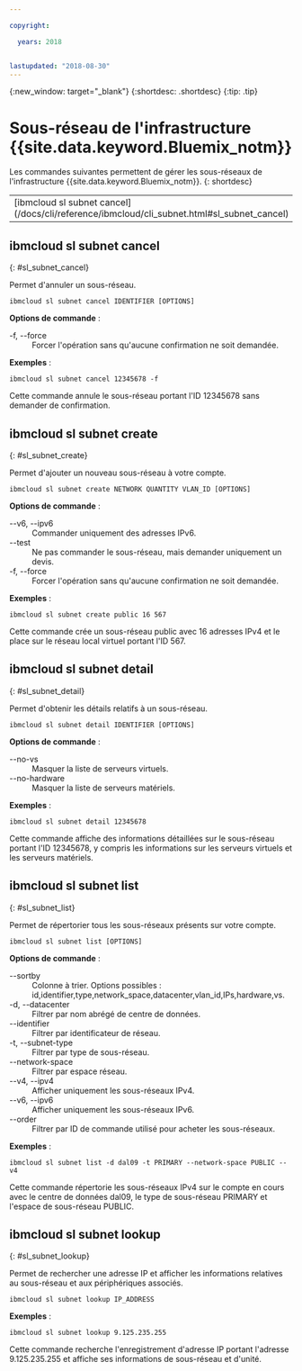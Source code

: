 ```yaml
---

copyright:

  years: 2018


lastupdated: "2018-08-30"
---
```


{:new_window: target="_blank"}
{:shortdesc: .shortdesc}
{:tip: .tip}

# Sous-réseau de l'infrastructure {{site.data.keyword.Bluemix_notm}}

Les commandes suivantes permettent de gérer les sous-réseaux de l'infrastructure {{site.data.keyword.Bluemix_notm}}.
{: shortdesc}

<table summary="Commandes de sous-réseau de l'infrastructure {{site.data.keyword.Bluemix_notm}} classées par ordre alphabétique avec des liens vers des informations sur la commande">
 <thead>
 </thead>
 <tbody>
 <tr>
 <td>[ibmcloud sl subnet cancel](/docs/cli/reference/ibmcloud/cli_subnet.html#sl_subnet_cancel)</td>
 <td>[ibmcloud sl subnet create](/docs/cli/reference/ibmcloud/cli_subnet.html#sl_subnet_create)</td>
 <td>[ibmcloud sl subnet detail](/docs/cli/reference/ibmcloud/cli_subnet.html#sl_subnet_detail)</td>
 <td>[ibmcloud sl subnet list](/docs/cli/reference/ibmcloud/cli_subnet.html#sl_subnet_list)</td>
 <td>[ibmcloud sl subnet lookup](/docs/cli/reference/ibmcloud/cli_subnet.html#sl_subnet_lookup)</td>
 </tr>
   </tbody>
 </table>

 ## ibmcloud sl subnet cancel
{: #sl_subnet_cancel}

Permet d'annuler un sous-réseau.
```
ibmcloud sl subnet cancel IDENTIFIER [OPTIONS]
```

<strong>Options de commande</strong> :
<dl>
<dt>-f, --force</dt>
<dd>Forcer l'opération sans qu'aucune confirmation ne soit demandée.</dd>
</dl>

**Exemples** :
```
ibmcloud sl subnet cancel 12345678 -f
```
Cette commande annule le sous-réseau portant l'ID 12345678 sans demander de confirmation.

## ibmcloud sl subnet create
{: #sl_subnet_create}

Permet d'ajouter un nouveau sous-réseau à votre compte.
```
ibmcloud sl subnet create NETWORK QUANTITY VLAN_ID [OPTIONS]
```

<strong>Options de commande</strong> :
<dl>
<dt>--v6, --ipv6</dt>
<dd>Commander uniquement des adresses IPv6.</dd>
<dt>--test</dt>
<dd>Ne pas commander le sous-réseau, mais demander uniquement un devis.</dd>
<dt>-f, --force</dt>
<dd>Forcer l'opération sans qu'aucune confirmation ne soit demandée.</dd>
</dl>

**Exemples** :
```
ibmcloud sl subnet create public 16 567
```
Cette commande crée un sous-réseau public avec 16 adresses IPv4 et le place sur le réseau local virtuel portant l'ID 567.

## ibmcloud sl subnet detail
{: #sl_subnet_detail}

Permet d'obtenir les détails relatifs à un sous-réseau.
```
ibmcloud sl subnet detail IDENTIFIER [OPTIONS]
```

<strong>Options de commande</strong> :
<dl>
<dt>--no-vs</dt>
<dd>Masquer la liste de serveurs virtuels.</dd>
<dt>--no-hardware</dt>
<dd>Masquer la liste de serveurs matériels.</dd>
</dl>

**Exemples** :
```
ibmcloud sl subnet detail 12345678
```
Cette commande affiche des informations détaillées sur le sous-réseau portant l'ID 12345678, y compris les informations sur les serveurs virtuels et les serveurs matériels.

## ibmcloud sl subnet list
{: #sl_subnet_list}

Permet de répertorier tous les sous-réseaux présents sur votre compte.
```
ibmcloud sl subnet list [OPTIONS]
```

<strong>Options de commande</strong> :
<dl>
<dt>--sortby</dt>
<dd>Colonne à trier. Options possibles : id,identifier,type,network_space,datacenter,vlan_id,IPs,hardware,vs.</dd>
<dt>-d, --datacenter</dt>
<dd>Filtrer par nom abrégé de centre de données.</dd>
<dt>--identifier</dt>
<dd>Filtrer par identificateur de réseau.</dd>
<dt>-t, --subnet-type</dt>
<dd>Filtrer par type de sous-réseau.</dd>
<dt>--network-space</dt>
<dd>Filtrer par espace réseau.</dd>
<dt>--v4, --ipv4</dt>
<dd>Afficher uniquement les sous-réseaux IPv4.</dd>
<dt>--v6, --ipv6</dt>
<dd>Afficher uniquement les sous-réseaux IPv6.</dd>
<dt>--order</dt>
<dd>Filtrer par ID de commande utilisé pour acheter les sous-réseaux.</dd>
</dl>

**Exemples** :
```
ibmcloud sl subnet list -d dal09 -t PRIMARY --network-space PUBLIC --v4
```
Cette commande répertorie les sous-réseaux IPv4 sur le compte en cours avec le centre de données dal09, le type de sous-réseau PRIMARY et l'espace de sous-réseau PUBLIC.

## ibmcloud sl subnet lookup
{: #sl_subnet_lookup}

Permet de rechercher une adresse IP et afficher les informations relatives au sous-réseau et aux périphériques associés.
```
ibmcloud sl subnet lookup IP_ADDRESS
```


**Exemples** :
```
ibmcloud sl subnet lookup 9.125.235.255
```
Cette commande recherche l'enregistrement d'adresse IP portant l'adresse 9.125.235.255 et affiche ses informations de sous-réseau et d'unité.
